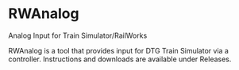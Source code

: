 # RWAnalog
Analog Input for Train Simulator/RailWorks

RWAnalog is a tool that provides input for DTG Train Simulator via a controller.
Instructions and downloads are available under Releases.
